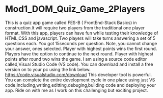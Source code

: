 # Mod1_DOM_Quiz_Game_2Players
This is a quiz app game called FES-B ( FrontEnd-Stack Basics) in construction.It will require two players from the traditional one player format.
With this app, players can have fun while testing their knowledge of HTML,CSS and javascript.
Two players will take turns answering a set of 5 questions each. You got 15seconds per question.
Note, you cannot change your answer, ones selected.
Player with highest points wins the first round. Players have the option to continue to the next round.
Player with highest points after round two wins the game.
I am using a source code editor called,Visual Studio Code (VS code). You can download and install a free version on to your pc using the link below. https://code.visualstudio.com/download
This developer tool is powerful. You can complete the entire development cycle in one place using just VS code.Including,writing,editting,debuging,building code and deploying your app.
Ride on with me as I work on this challenging but exciting  project.

